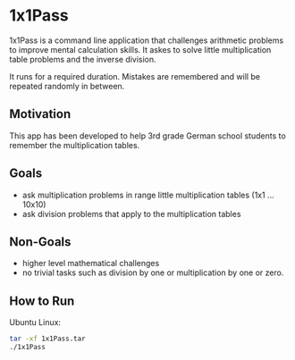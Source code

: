 # 1x1Pass

1x1Pass is a command line application that challenges arithmetic problems to improve mental calculation skills. It
 askes to solve little multiplication table problems and the inverse division.
 
It runs for a required duration. Mistakes are remembered and will be repeated randomly in between.
 
## Motivation

This app has been developed to help 3rd grade German school students to remember the multiplication tables.

## Goals

- ask multiplication problems in range little multiplication tables (1x1 ... 10x10)
- ask division problems that apply to the multiplication tables

## Non-Goals

- higher level mathematical challenges
- no trivial tasks such as division by one or multiplication by one or zero.

## How to Run

Ubuntu Linux:

```bash
tar -xf 1x1Pass.tar
./1x1Pass
```